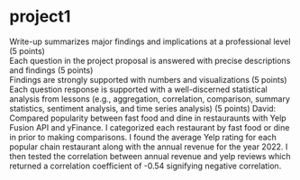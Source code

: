 # project1

Write-up summarizes major findings and implications at a professional level (5 points)  
Each question in the project proposal is answered with precise descriptions and findings (5 points)  
Findings are strongly supported with numbers and visualizations (5 points)  
Each question response is supported with a well-discerned statistical analysis from lessons (e.g., aggregation, correlation, comparison, summary statistics, sentiment analysis, and time series analysis) (5 points)
David: Compared popularity between fast food and dine in restauraunts with Yelp Fusion API and yFinance. I categorized each restaurant by fast food or dine in prior to making comparisons. I found the average Yelp rating for each popular chain restaurant along with the annual revenue for the year 2022. I then tested the correlation between annual revenue and yelp reviews which returned a correlation coefficient of -0.54 signifying negative correlation.

